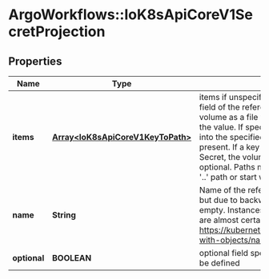 # ArgoWorkflows::IoK8sApiCoreV1SecretProjection

## Properties
Name | Type | Description | Notes
------------ | ------------- | ------------- | -------------
**items** | [**Array&lt;IoK8sApiCoreV1KeyToPath&gt;**](IoK8sApiCoreV1KeyToPath.md) | items if unspecified, each key-value pair in the Data field of the referenced Secret will be projected into the volume as a file whose name is the key and content is the value. If specified, the listed keys will be projected into the specified paths, and unlisted keys will not be present. If a key is specified which is not present in the Secret, the volume setup will error unless it is marked optional. Paths must be relative and may not contain the &#39;..&#39; path or start with &#39;..&#39;. | [optional] 
**name** | **String** | Name of the referent. This field is effectively required, but due to backwards compatibility is allowed to be empty. Instances of this type with an empty value here are almost certainly wrong. More info: https://kubernetes.io/docs/concepts/overview/working-with-objects/names/#names | [optional] 
**optional** | **BOOLEAN** | optional field specify whether the Secret or its key must be defined | [optional] 


